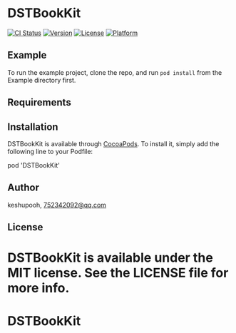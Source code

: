 # DSTBookKit

[![CI Status](https://img.shields.io/travis/keshupooh/DSTBookKit.svg?style=flat)](https://travis-ci.org/keshupooh/DSTBookKit)
[![Version](https://img.shields.io/cocoapods/v/DSTBookKit.svg?style=flat)](https://cocoapods.org/pods/DSTBookKit)
[![License](https://img.shields.io/cocoapods/l/DSTBookKit.svg?style=flat)](https://cocoapods.org/pods/DSTBookKit)
[![Platform](https://img.shields.io/cocoapods/p/DSTBookKit.svg?style=flat)](https://cocoapods.org/pods/DSTBookKit)

## Example

To run the example project, clone the repo, and run `pod install` from the Example directory first.

## Requirements

## Installation

DSTBookKit is available through [CocoaPods](https://cocoapods.org). To install
it, simply add the following line to your Podfile:


pod 'DSTBookKit'


## Author

keshupooh, 752342092@qq.com

## License

DSTBookKit is available under the MIT license. See the LICENSE file for more info.
=======
# DSTBookKit

